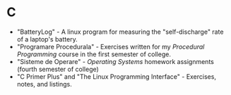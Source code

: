 # C
<ul>
  <li>"BatteryLog" - A linux program for measuring the "self-discharge" rate of a laptop's battery.</li>
  <li>"Programare Procedurala" - Exercises written for my <i>Procedural Programming</i> course in the first semester of college.</li>
  <li>"Sisteme de Operare" - <i>Operating Systems</i> homework assignments (fourth semester of college)</li>
  <li>"C Primer Plus" and "The Linux Programming Interface" - Exercises, notes, and listings.</li>
</ul>

